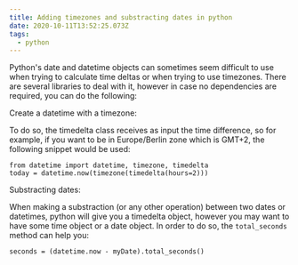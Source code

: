 ```yaml
---
title: Adding timezones and substracting dates in python
date: 2020-10-11T13:52:25.073Z
tags:
  - python
---
```

Python's date and datetime objects can sometimes seem difficult to use when trying to calculate time deltas or when trying to use timezones. There are several libraries to deal with it, however in case no dependencies are required, you can do the following:

Create a datetime with a timezone:

To do so, the timedelta class receives as input the time difference, so for example, if you want to be in Europe/Berlin zone which is GMT+2, the following snippet would be used:
```
from datetime import datetime, timezone, timedelta
today = datetime.now(timezone(timedelta(hours=2)))
```


Substracting dates:

When making a substraction (or any other operation) between two dates or datetimes, python will give you a timedelta object, however you may want to have some time object or a date object. In order to do so, the `total_seconds` method can help you:

```
seconds = (datetime.now - myDate).total_seconds()
```
